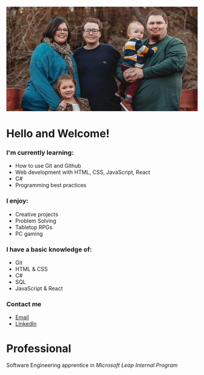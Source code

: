 ![Photo of Adam and his family](images/family2.jpg)

# **Hello and Welcome!**

### I'm currently learning:
* How to use Git and Github
* Web development with HTML, CSS, JavaScript, React
* C#
* Programming best practices

### I enjoy:
* Creative projects
* Problem Solving
* Tabletop RPGs
* PC gaming

### I have a basic knowledge of:
* Git
* HTML & CSS
* C#
* SQL
* JavaScript & React

### Contact me
* [Email](mailto:tabatson@gmail.com)
* [LinkedIn](https://www.linkedin.com/in/t-a-batson/)

# Professional
Software Engineering apprentice in _Microsoft Leap Internal Program_

